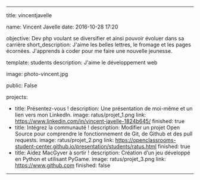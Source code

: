 ﻿---

title: vincentjavelle

name: Vincent Javelle
date: 2016-10-28 17:20

objective: Dev php voulant se diversifier et ainsi pouvoir évoluer dans sa carrière
short_description: J'aime les belles lettres, le fromage et les pages écornées. J'apprends à coder pour me faire une nouvelle jeunesse.

template: students
description:
    J'aime le développement web


image: photo-vincent.jpg

public: False

projects:
  - title: Présentez-vous !
    description: Une présentation de moi-même et un lien vers mon LinkedIn.
    image: ratus/projet_1.png
    link: https://www.linkedin.com/in/vincent-javelle-1824b645/
    finished: true
  - title: Intégrez la communauté !
    description: Modifier un projet Open Source pour comprendre le fonctionnement de Git, de Github et des pull requests. 
    image: ratus/projet_2.png
    link: https://openclassrooms-student-center.github.io/presentation/students/ratus.html
    finished: true
  - title: Aidez MacGyver à sortir !
    description: Création d’un jeu développé en Python et utilisant PyGame.
    image: ratus/projet_3.png
    link: https://www.github.com
    finished: false
---